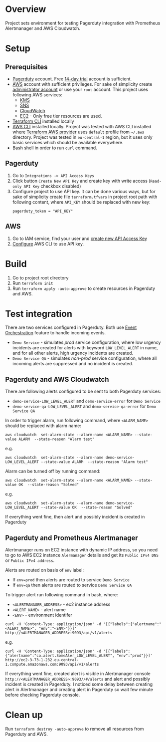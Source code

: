# Overview

Project sets environment for testing Pagerduty integration with Prometheus Alertmanager and AWS Cloudwatch.

# Setup

## Prerequisites

* [Pagerduty](https://www.pagerduty.com) account. Free [14-day trial](https://www.pagerduty.com/sign-up) account is sufficient.
* [AWS](https://aws.amazon.com) account with sufficient privileges. For sake of simplicity create [administrator account](https://docs.aws.amazon.com/IAM/latest/UserGuide/getting-started_create-admin-group.html) or use your `root` account. This project uses following AWS services:
    * [KMS](https://aws.amazon.com/kms)
    * [SNS](https://aws.amazon.com/sns)
    * [CloudWatch](https://aws.amazon.com/cloudwatch)
    * [EC2](https://aws.amazon.com/ec2) - Only free tier resources are used.
* [Terraform CLI](https://developer.hashicorp.com/terraform/downloads) installed locally
* [AWS CLI](https://docs.aws.amazon.com/cli/latest/userguide/getting-started-install.html) installed locally. Project was tested with AWS CLI installed where [Terraform AWS provider](https://registry.terraform.io/providers/hashicorp/aws) uses `default` profile from `~/.aws` directory. Project was tested in `eu-central-1` region, but it uses only basic services which should be available everywhere.
* Bash shell in order to run `curl` command.

## Pagerduty

1. Go to `Integrations -> API Access Keys`
2. Click button `Create New API Key` and create key with write access (`Read-only API Key` checkbox disabled)
3. Configure project to use API key. It can be done various ways, but for sake of simplicity create file `terraform.tfvars` in project root path with following content, where `API_KEY` should be replaced with new key:
    ```
    pagerduty_token = "API_KEY"
    ```

## AWS

1. Go to IAM service, find your user and [create new API Access Key](https://docs.aws.amazon.com/powershell/latest/userguide/pstools-appendix-sign-up.html)
2. [Configure](https://docs.aws.amazon.com/cli/latest/userguide/cli-configure-quickstart.html) AWS CLI to use API key.



# Build
1. Go to project root directory
2. Run `terraform init`
3. Run `terraform apply -auto-approve` to create resources in Pagerduty and AWS.

# Test integration

There are two services configured in Pagerduty. Both use [Event Orchestration](https://support.pagerduty.com/docs/event-orchestration) feature to handle incoming events.
* `Demo Service` - simulates _prod_ service configuration, where low urgency incidents are created for alerts with keyword `LOW_LEVEL_ALERT` in name, and for all other alerts, high urgency incidents are created.
* `Demo Service QA` - simulates _non-prod_ service configuration, where all incoming alerts are suppressed and no incident is created.

## Pagerduty and AWS Cloudwatch

There are following alerts configured to be sent to both Pagerduty services:
* `demo-service-LOW_LEVEL_ALERT` and `demo-service-error` for `Demo Service`
* `demo-service-qa-LOW_LEVEL_ALERT` and `demo-service-qa-error` for `Demo Service QA`

In order to trigger alarm, run following command, where `<ALARM_NAME>` should be replaced with alarm name:
```
aws cloudwatch  set-alarm-state --alarm-name <ALARM_NAME> --state-value ALARM  --state-reason "Alarm test"
```
e.g.
```
aws cloudwatch  set-alarm-state --alarm-name demo-service-LOW_LEVEL_ALERT --state-value ALARM  --state-reason "Alarm test"
```

Alarm can be turned off by running command:
```
aws cloudwatch  set-alarm-state --alarm-name <ALARM_NAME> --state-value OK  --state-reason "Solved"
```
e.g.
```
aws cloudwatch  set-alarm-state --alarm-name demo-service-LOW_LEVEL_ALERT --state-value OK  --state-reason "Solved"
```

If everything went fine, then alert and possibly incident is created in Pagerduty

## Pagerduty and Prometheus Alertmanager

Alertmanager runs on EC2 instance with dynamic IP address, so you need to go to AWS EC2 instance `Alermanager` details and get its `Public IPv4 DNS` or `Public IPv4 address`.

Alerts are routed on basis of `env` label:
* If `env=prod` then alerts are routed to service `Demo Service`
* If `env=qa` then alerts are routed to service `Demo Service QA`
  
To trigger alert run following command in bash, where:
*  `<ALERTMANAGER_ADDRESS>` - ec2 instance address
*  `<ALERT_NAME>` - alert name
*  `<ENV>` - environment identifer
```
curl -H 'Content-Type: application/json' -d '[{"labels":{"alertname":"<ALERT_NAME>", "env":"<ENV>"}}]' http://<ALERTMANAGER_ADDRESS>:9093/api/v1/alerts
```
e.g.
```
curl -H 'Content-Type: application/json' -d '[{"labels":{"alertname":"co.alert.SomeAler_LOW_LEVEL_ALERT", "env":"prod"}}]' http://ec2-3-73-1-232.eu-central-1.compute.amazonaws.com:9093/api/v1/alerts
```

If everything went fine, created alert is visible in Alertmanager console `http://<ALERTMANAGER_ADDRESS>:9093//#/alerts` and alert and possibly incident is created in Pagerduty. I noticed some delay between creating alert in Alertmanager and creating alert in Pagerduty so wait few minute before checking Pagerduty console.

# Clean up

Run `terraform destroy -auto-approve` to remove all resources from Pagerduty and AWS.